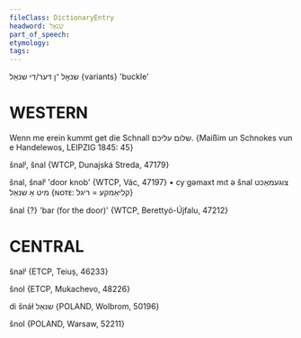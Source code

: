 ```yaml
---
fileClass: DictionaryEntry
headword: שנאָל
part_of_speech: 
etymology: 
tags: 
---
```

שנאָל
־ן
דער/די
שנאַל {variants}
'buckle'

WESTERN
========

Wenn me erein kummt get die Schnall שלום עליכם.
{Maißim un Schnokes vun e Handelewos, LEIPZIG 1845: 45}

šnalʲ, šnal {WTCP, Dunajská Streda, 47179}

šnal, šnalʲ 'door knob' {WTCP, Vác, 47197}
	•	cyˑgəmaxt mɩt ə šnal צוגעמאַכט מיט אַ שנאַל {ɴᴏᴛᴇ: קליאַמקע = ריגל}

šnal {?} 'bar (for the door)' {WTCP, Berettyó-Újfalu, 47212}

CENTRAL
========

šnalʲ {ETCP, Teiuș, 46233}

šnol {ETCP, Mukachevo, 48226}

di šnáɫ שנאַל {POLAND, Wolbrom, 50196}

šnol {POLAND, Warsaw, 52211}